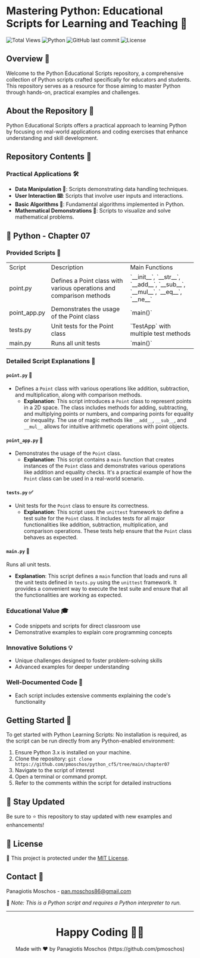 # Mastering Python: Educational Scripts for Learning and Teaching 🐍

![Total Views](https://views.whatilearened.today/views/github/yourusername/python-educational-scripts.svg) ![Python](https://img.shields.io/badge/language-Python-blue.svg) ![GitHub last commit](https://img.shields.io/github/last-commit/yourusername/python_learning_scripts) ![License](https://img.shields.io/badge/license-MIT-green.svg)

## Overview 🌟
Welcome to the Python Educational Scripts repository, a comprehensive collection of Python scripts crafted specifically for educators and students. This repository serves as a resource for those aiming to master Python through hands-on, practical examples and challenges.

## About the Repository 📖
Python Educational Scripts offers a practical approach to learning Python by focusing on real-world applications and coding exercises that enhance understanding and skill development.

## Repository Contents 📂

### Practical Applications 🛠️
- **Data Manipulation 🔢**: Scripts demonstrating data handling techniques.
- **User Interaction ⌨️**: Scripts that involve user inputs and interactions.
- **Basic Algorithms 🔄**: Fundamental algorithms implemented in Python.
- **Mathematical Demonstrations 📏**: Scripts to visualize and solve mathematical problems.

## 🐍 Python - Chapter 07

### Provided Scripts 📝

<table>
  <tr>
    <td>Script</td>
    <td>Description</td>
    <td>Main Functions</td>
  </tr>
  <tr>
    <td>point.py</td>
    <td>Defines a Point class with various operations and comparison methods</td>
    <td>`__init__`, `__str__`, `__add__`, `__sub__`, `__mul__`, `__eq__`, `__ne__`</td>
  </tr>
  <tr>
    <td>point_app.py</td>
    <td>Demonstrates the usage of the Point class</td>
    <td>`main()`</td>
  </tr>
  <tr>
    <td>tests.py</td>
    <td>Unit tests for the Point class</td>
    <td>`TestApp` with multiple test methods</td>
  </tr>
  <tr>
    <td>main.py</td>
    <td>Runs all unit tests</td>
    <td>`main()`</td>
  </tr>
</table>

### Detailed Script Explanations 📝

#### `point.py` 📐
- Defines a `Point` class with various operations like addition, subtraction, and multiplication, along with comparison methods.
  - **Explanation**: This script introduces a `Point` class to represent points in a 2D space. The class includes methods for adding, subtracting, and multiplying points or numbers, and comparing points for equality or inequality. The use of magic methods like `__add__`, `__sub__`, and `__mul__` allows for intuitive arithmetic operations with point objects.

#### `point_app.py` 🔄
- Demonstrates the usage of the `Point` class.
  - **Explanation**: This script contains a `main` function that creates instances of the `Point` class and demonstrates various operations like addition and equality checks. It's a practical example of how the `Point` class can be used in a real-world scenario.

#### `tests.py` ✅
- Unit tests for the `Point` class to ensure its correctness.
  - **Explanation**: This script uses the `unittest` framework to define a test suite for the `Point` class. It includes tests for all major functionalities like addition, subtraction, multiplication, and comparison operations. These tests help ensure that the `Point` class behaves as expected.

#### `main.py` 🧪
Runs all unit tests.
- **Explanation**: This script defines a `main` function that loads and runs all the unit tests defined in `tests.py` using the `unittest` framework. It provides a convenient way to execute the test suite and ensure that all the functionalities are working as expected.


### Educational Value 🎓
- Code snippets and scripts for direct classroom use
- Demonstrative examples to explain core programming concepts

### Innovative Solutions 💡
- Unique challenges designed to foster problem-solving skills
- Advanced examples for deeper understanding

### Well-Documented Code 📄
- Each script includes extensive comments explaining the code's functionality

## Getting Started 🚀
To get started with Python Learning Scripts:
No installation is required, as the script can be run directly from any Python-enabled environment:
1. Ensure Python 3.x is installed on your machine.
2. Clone the repository: `git clone https://github.com/pmoschos/python_cf5/tree/main/chapter07`
3. Navigate to the script of interest
4. Open a terminal or command prompt.
5. Refer to the comments within the script for detailed instructions

## 📢 Stay Updated

Be sure to ⭐ this repository to stay updated with new examples and enhancements!

## 📄 License
🔐 This project is protected under the [MIT License](https://mit-license.org/).

## Contact 📧
Panagiotis Moschos - pan.moschos86@gmail.com

🔗 *Note: This is a Python script and requires a Python interpreter to run.*

---
<h1 align=center>Happy Coding 👨‍💻 </h1>

<p align="center">
  Made with ❤️ by Panagiotis Moschos (https://github.com/pmoschos)
</p>
